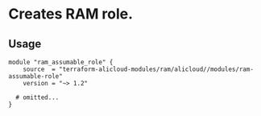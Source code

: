 # Creates RAM role.

## Usage

```hcl
module "ram_assumable_role" {
    source  = "terraform-alicloud-modules/ram/alicloud//modules/ram-assumable-role"
    version = "~> 1.2"

  # omitted...
}
```

<!-- BEGINNING OF PRE-COMMIT-TERRAFORM DOCS HOOK -->
<!-- END OF PRE-COMMIT-TERRAFORM DOCS HOOK -->